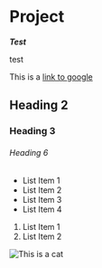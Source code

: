 # Project
**_Test_**

test

This is a [link to google](www.google.com)


## Heading 2
### Heading 3
###### Heading 6


- List Item 1
- List Item 2
- List Item 3
- List Item 4
1. List Item 1
1. List Item 2

![This is a cat](https://www.google.com/url?sa=i&url=https%3A%2F%2Funsplash.com%2Fs%2Fphotos%2Fbaby-cat&psig=AOvVaw3cVrwllHRQnU5k3ULhaN0U&ust=1629983360798000&source=images&cd=vfe&ved=0CAsQjRxqFwoTCJiz3KufzPICFQAAAAAdAAAAABAI)

